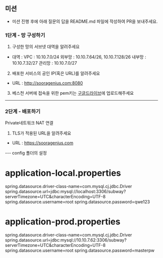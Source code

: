 ## 미션

* 미션 진행 후에 아래 질문의 답을 README.md 파일에 작성하여 PR을 보내주세요.

### 1단계 - 망 구성하기
1. 구성한 망의 서브넷 대역을 알려주세요
- 대역 : 
VPC : 10.10.7.0/24
외부망 : 10.10.7.64/26, 10.10.7.128/26
내부망 : 10.10.7.32/27
관리망 : 10.10.7.0/27
2. 배포한 서비스의 공인 IP(혹은 URL)를 알려주세요

- URL : http://sooragenius.com:8080

3. 베스천 서버에 접속을 위한 pem키는 [구글드라이브](https://drive.google.com/drive/folders/1dZiCUwNeH1LMglp8dyTqqsL1b2yBnzd1?usp=sharing)에 업로드해주세요

---

### 2단계 - 배포하기
Private네트워크 NAT 연결
1. TLS가 적용된 URL을 알려주세요

- URL : https://sooragenius.com


--- config 폴더의 설정
# application-local.properties
spring.datasource.driver-class-name=com.mysql.cj.jdbc.Driver
spring.datasource.url=jdbc:mysql://localhost:3306/subway?serverTimezone=UTC&characterEncoding=UTF-8
spring.datasource.username=root
spring.datasource.password=qwe123
# application-prod.properties
spring.datasource.driver-class-name=com.mysql.cj.jdbc.Driver
spring.datasource.url=jdbc:mysql://10.10.7.62:3306/subway?serverTimezone=UTC&characterEncoding=UTF-8
spring.datasource.username=root
spring.datasource.password=masterpw